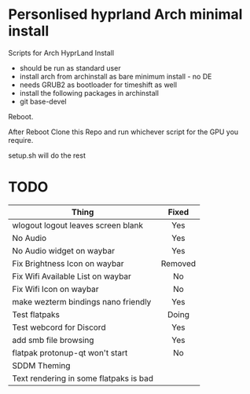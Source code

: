 # Personlised hyprland Arch minimal install
Scripts for Arch HyprLand Install
- should be run as standard user
- install arch from archinstall as bare minimum install - no DE
- needs GRUB2 as bootloader for timeshift as well
- install the following packages in archinstall 
- git base-devel

Reboot.

After Reboot Clone this Repo and run whichever script for the GPU you require.

setup.sh will do the rest

# TODO
| Thing                                 | Fixed   |
|---------------------------------------|:-------:|
|wlogout logout leaves screen blank     | Yes     |
|No Audio                               | Yes     |
|No Audio widget on waybar              | Yes     |
|Fix Brightness Icon on waybar          | Removed |
|Fix Wifi Available List on waybar      | No      |
|Fix Wifi Icon on waybar                | No      |
|make wezterm bindings nano friendly    | Yes     |
|Test flatpaks                          | Doing   |
|Test webcord for Discord               | Yes     |
|add smb file browsing                  | Yes     |
|flatpak protonup-qt won't start        | No      |
|SDDM Theming                           |         |
|Text rendering in some flatpaks is bad |         |


